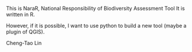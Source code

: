 This is NaraR, National Responsibility of Biodiversity Assessment Tool
It is written in R.

However, if it is possible, I want to use python to build a new tool
(maybe a plugin of QGIS).

Cheng-Tao Lin 
